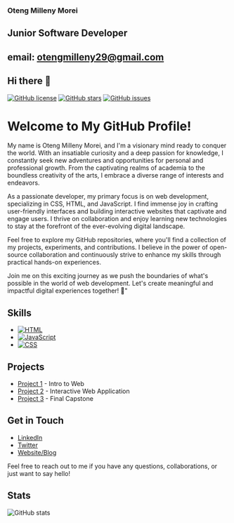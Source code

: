### Oteng Milleny Morei

## Junior Software Developer
## email: otengmilleny29@gmail.com

## Hi there 👋

[![GitHub license](https://img.shields.io/badge/license-MIT-blue.svg)](LICENSE.md)
[![GitHub stars](https://img.shields.io/github/stars/Oteng29/Oteng-Milleny-Morei.svg)](https://github.com/Oteng29/Oteng-Milleny-Morei/stargazers)
[![GitHub issues](https://img.shields.io/github/issues/Oteng29/Oteng-Milleny-Morei.svg)](https://github.com/Oteng29/Oteng-Milleny-Morei/issues)

# Welcome to My GitHub Profile!

My name is Oteng Milleny Morei, and I'm a visionary mind ready to conquer the world. With an insatiable curiosity and a deep passion for knowledge, I constantly seek new adventures and opportunities for personal and professional growth. From the captivating realms of academia to the boundless creativity of the arts, I embrace a diverse range of interests and endeavors.

As a passionate developer, my primary focus is on web development, specializing in CSS, HTML, and JavaScript. I find immense joy in crafting user-friendly interfaces and building interactive websites that captivate and engage users. I thrive on collaboration and enjoy learning new technologies to stay at the forefront of the ever-evolving digital landscape.

Feel free to explore my GitHub repositories, where you'll find a collection of my projects, experiments, and contributions. I believe in the power of open-source collaboration and continuously strive to enhance my skills through practical hands-on experiences.

Join me on this exciting journey as we push the boundaries of what's possible in the world of web development. Let's create meaningful and impactful digital experiences together! 🚀"

## Skills

- [![HTML](https://img.shields.io/badge/-HTML-orange?style=flat&logo=html5&logoColor=white)](https://iconscout.com/icon/html5-19)
- [![JavaScript](https://img.shields.io/badge/-JavaScript-yellow?style=flat&logo=javascript&logoColor=white)](https://iconscout.com/icon/javascript-2752148)
- [![CSS](https://img.shields.io/badge/-CSS-blue?style=flat&logo=css3&logoColor=white)](https://iconscout.com/icon/css3-8)

## Projects

- [Project 1](https://github.com/Oteng29/BCL2302_GroupJustin_OtengMorei_ITW.git) - Intro to Web
- [Project 2](https://github.com/Oteng29/interactive-web-apps.git) - Interactive Web Application
- [Project 3](https://github.com/Oteng29/OTEMOR906_BCL2302_Justin_OtengMorei_IWA.git) - Final Capstone


## Get in Touch

- [LinkedIn](https://www.linkedin.com/in/oteng-milleny-morei-2141a21bb/)
- [Twitter](link-to-twitter)
- [Website/Blog](link-to-website)

Feel free to reach out to me if you have any questions, collaborations, or just want to say hello!

## Stats

![GitHub stats](https://github-readme-stats.vercel.app/api?username=Oteng29&show_icons=true)

